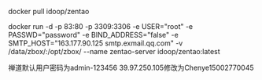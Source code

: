 docker pull idoop/zentao

docker run -d -p 83:80 -p 3309:3306 -e USER="root" -e PASSWD="password" -e BIND_ADDRESS="false" -e SMTP_HOST="163.177.90.125 smtp.exmail.qq.com" -v /data/zbox/:/opt/zbox/ --name zentao-server idoop/zentao:latest

禅道默认用户密码为admin-123456
39.97.250.105修改为Chenye15002770045
